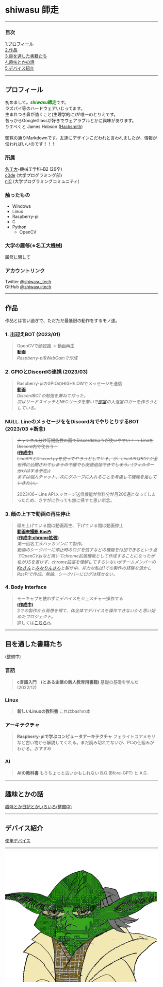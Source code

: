 # **shiwasu  師走**

---
### 目次
[1.プロフィール](#プロフィール)<br>[2.作品](#作品)<br>[3.目を通した書籍たち](#目を通した書籍たち)<br>[4.趣味とかの話](#趣味とかの話)<br>[5.デバイス紹介](#デバイス紹介)

---

## **プロフィール**

初めまして。<span style="color: green; ">***shiwasu*****師走**</span>です。<br>ラズパイ等のハードウェアいじってます。<br>生まれつき鼻が効くこと(生理学的に)が唯一のとりえです。<br>昔っからGoogleGlassが好きでウェアラブルとかに興味があります。<br>りすぺくと James Hobson ([Hacksmith](https://www.youtube.com/@theHacksmith))<br><br>御覧の通りMarkdownです。友達にデザインこだわれと言われましたが、情報が伝わればいいのです！！！
### **所属**
[名工大](https://www.nitech.ac.jp/)-機械工学科-B2 (26卒)<br>[c0de](https://twitter.com/c0demattari) (大学プログラミング部)<br>[niC](https://twitter.com/nitechCreate) (大学プログラミングコミュニティ)<br>

### **触ったもの**
- Windows
- Linux
- Raspberry-pi
- C
- Python
    - OpenCV

### **大学の履修**(※名工大機械)
[履修に関して](major.md)


### **アカウントリンク**

Twitter [@shiwasu_tech](https://twitter.com/shiwasu_tech)<br>GitHub [@shiwasu-tech](https://github.com/shiwasu-tech)

---

## **作品**
作品とは言い過ぎで、ただただ最低限の動作をするモノ達。

### 1. 出迎えBOT (2023/01)
> OpenCVで顔認識 -> 動画再生<br>[__動画__](https://twitter.com/shiwasu_tech/status/1646877675628396544)<br>*Raspberry-pi&WebCamで作成*

### 2. GPIOとDiscordの連携 (2023/03)
> Raspberry-piのGPIOのHIGH/LOWでメッセージを送信<br>[__動画__](https://twitter.com/shiwasu_tech/status/1640382350239633408)<br>*DiscordBOTの勉強を兼ねて作った。<br>次はリードスイッチとNFCリーダを繋いで[部室](https://twitter.com/c0demattari)の入退室ロガーを作ろうとしている。*


### NULL. LineのメッセージををDiscord内でやりとりするBOT (2023/03 ※断念)
> ~~チャンネル分け等機能性の面でDiscordのほうが使いやすい！ -> LineをDiscord内で使おう！<br>[__(作成中)__]()<br>*LineAPIとDiscord.pyを使ってやろうとしている。が、LineAPIはBOTが全世界に公開されてしまうので誰でも友達追加できてしまう。(フィルター分けはする予定。)<br>まずは個人チャット、次にグループに入れることを考慮して機能を足していきたい。*~~<br><br>2023/06~ Line APIメッセージ送信機能が無料分が月200通となってしまったため、さすがに作っても無に帰すと思い断念。

### 3. 顔の上下で動画の再生停止
> 顔を上げている間は動画再生、下げている間は動画停止<br>[__動画未撮影:RasPi__]()<br>[__(作成中:chrome拡張)__]()<br>*第一回名工大ハッカソンにて製作。<br>動画のシークバーに停止時のログを残すなどの機能を付加できるという点でOpenCV.jsなど用いてchrome拡張機能として作成することになったが私がJSを書けず、chrome拡張を理解してすらいないがチームメンバーの[Koさん](https://twitter.com/KoCSience)と[みなりんさん](https://twitter.com/minarin0179)と製作中。非力な私は1での製作の経験を活かしRasPiで作成。無論、シークバーにログは残せない。*

### 4. Body Interface
> モーキャプを使わずにデバイスをジェスチャー操作する<br>[__(作成中)__]()<br>*3での製作から発想を得て、体全体でデバイスを操作できないかと思い始めたプロジェクト。*<br>詳しくは[こちらへ](body_interface.md)

---
## **目を通した書籍たち**

(整備中)

### 言語
> **c言語入門　(とある企業の新人教育用書籍)**
> 基礎の基礎を学んだ(2022/12)

### Linux
> **新しいLinuxの教科書**
> これはbashの本
### アーキテクチャ
> **Raspberry-piで学ぶコンピュータアーキテクチャ**
> フェライトコアメモリなど古い物から解説してくれる。まだ読み切れてないが、PCの仕組みがわかる。*おすすめ*

### AI
> **AIの教科書**
> もうちょっと古いかもしれない
> B.G.(Bfore-GPT) と A.G.

---


## **趣味とかの話**
[趣味とか日記とかいろいろ(整備中)](hobby.md)

---

## **デバイス紹介**
[使用デバイス](devices.md)

---
![](images/shiwasu_icon.png)
